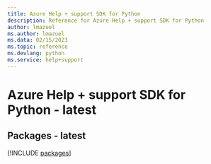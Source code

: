 ```yaml
---
title: Azure Help + support SDK for Python
description: Reference for Azure Help + support SDK for Python
author: lmazuel
ms.author: lmazuel
ms.data: 02/15/2023
ms.topic: reference
ms.devlang: python
ms.service: help+support
---
```

# Azure Help + support SDK for Python - latest
## Packages - latest
[!INCLUDE [packages](help-+-support-index.md)]